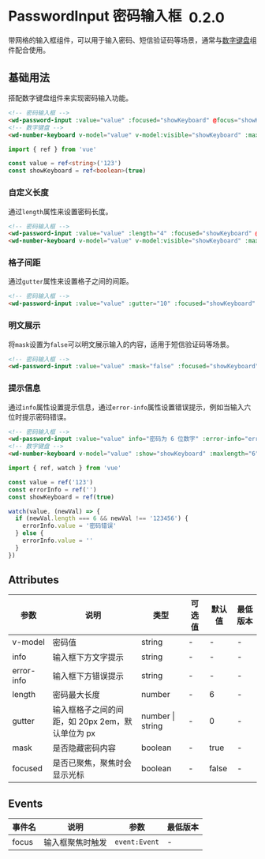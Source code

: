 <frame/>

# PasswordInput 密码输入框 <el-tag text style="vertical-align: middle;margin-left:8px;" effect="plain">0.2.0</el-tag>

带网格的输入框组件，可以用于输入密码、短信验证码等场景，通常与[数字键盘](./number-keyboard.md)组件配合使用。

## 基础用法

搭配数字键盘组件来实现密码输入功能。

```html
<!-- 密码输入框 -->
<wd-password-input :value="value" :focused="showKeyboard" @focus="showKeyboard = true" />
<!-- 数字键盘 -->
<wd-number-keyboard v-model="value" v-model:visible="showKeyboard" :maxlength="4" @blur="showKeyboard = false" />
```

```typescript
import { ref } from 'vue'

const value = ref<string>('123')
const showKeyboard = ref<boolean>(true)
```

### 自定义长度

通过`length`属性来设置密码长度。

```html
<!-- 密码输入框 -->
<wd-password-input :value="value" :length="4" :focused="showKeyboard" @focus="showKeyboard = true" />
<wd-number-keyboard v-model="value" v-model:visible="showKeyboard" :maxlength="4" @blur="showKeyboard = false"></wd-number-keyboard>
```

### 格子间距

通过`gutter`属性来设置格子之间的间距。

```html
<!-- 密码输入框 -->
<wd-password-input :value="value" :gutter="10" :focused="showKeyboard" @focus="showKeyboard = true" />
```

### 明文展示

将`mask`设置为`false`可以明文展示输入的内容，适用于短信验证码等场景。

```html
<!-- 密码输入框 -->
<wd-password-input :value="value" :mask="false" :focused="showKeyboard" @focus="showKeyboard = true" />
```

### 提示信息

通过`info`属性设置提示信息，通过`error-info`属性设置错误提示，例如当输入六位时提示密码错误。

```html
<!-- 密码输入框 -->
<wd-password-input :value="value" info="密码为 6 位数字" :error-info="errorInfo" :focused="showKeyboard" @focus="showKeyboard = true" />
<!-- 数字键盘 -->
<wd-number-keyboard v-model="value" :show="showKeyboard" :maxlength="6" @blur="showKeyboard = false" />
```

```typescript
import { ref, watch } from 'vue'

const value = ref('123')
const errorInfo = ref('')
const showKeyboard = ref(true)

watch(value, (newVal) => {
  if (newVal.length === 6 && newVal !== '123456') {
    errorInfo.value = '密码错误'
  } else {
    errorInfo.value = ''
  }
})
```

## Attributes

| 参数       | 说明                                             | 类型             | 可选值 | 默认值 | 最低版本 |
| ---------- | ------------------------------------------------ | ---------------- | ------ | ------ | -------- |
| v-model    | 密码值                                           | string           | -      | -      | -        |
| info       | 输入框下方文字提示                               | string           | -      | -      | -        |
| error-info | 输入框下方错误提示                               | string           | -      | -      | -        |
| length     | 密码最大长度                                     | number           | -      | 6      | -        |
| gutter     | 输入框格子之间的间距，如 20px 2em，默认单位为 px | number \| string | -      | 0      | -        |
| mask       | 是否隐藏密码内容                                 | boolean          | -      | true   | -        |
| focused    | 是否已聚焦，聚焦时会显示光标                     | boolean          | -      | false  | -        |

## Events

| 事件名 | 说明             | 参数        | 最低版本 |
| ------ | ---------------- | ----------- | -------- |
| focus  | 输入框聚焦时触发 | `event:Event` | -        |
